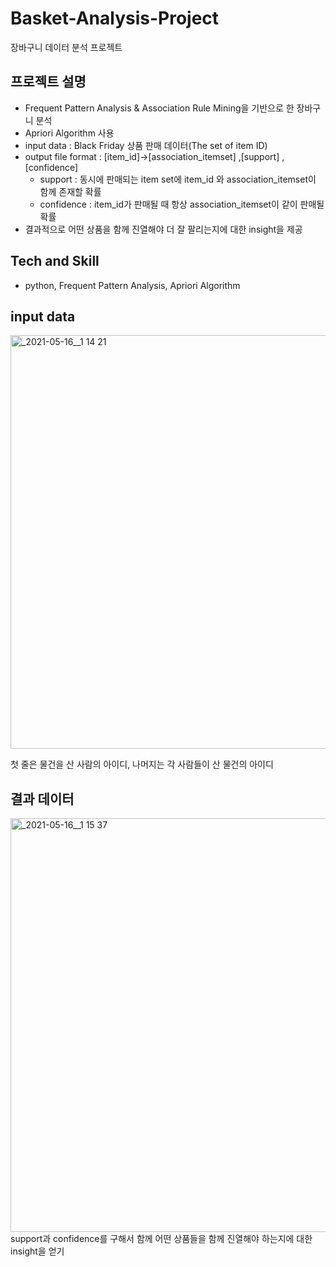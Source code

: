 # Basket-Analysis-Project
장바구니 데이터 분석 프로젝트

## 프로젝트 설명
  + Frequent Pattern Analysis & Association Rule Mining을 기반으로 한 장바구니 분석
  + Apriori Algorithm 사용
  + input data : Black Friday 상품 판매 데이터(The set of item ID)
  + output file format : [item_id]→[association_itemset] ,[support] ,[confidence]
    + support : 동시에 판매되는 item set에 item_id 와 association_itemset이 함께 존재할 확률
    + confidence : item_id가 판매될 때 항상 association_itemset이 같이 판매될 확률
  + 결과적으로 어떤 상품을 함께 진열해야 더 잘 팔리는지에 대한 insight을 제공

## Tech and Skill
  + python, Frequent Pattern Analysis, Apriori Algorithm
## input data
<img width="662" alt="_2021-05-16__1 14 21" src="https://user-images.githubusercontent.com/83147205/165786745-d8ed4203-5b82-4832-85a4-b57bc44e97bf.png">

첫 줄은 물건을 산 사람의 아이디, 나머지는 각 사람들이 산 물건의 아이디
## 결과 데이터
<img width="662" alt="_2021-05-16__1 15 37" src="https://user-images.githubusercontent.com/83147205/165787018-792f3185-b824-4aed-a40f-4fff8c20fdcb.png">
support과 confidence를 구해서 함께 어떤 상품들을 함께 진열해야 하는지에 대한 insight을 얻기
